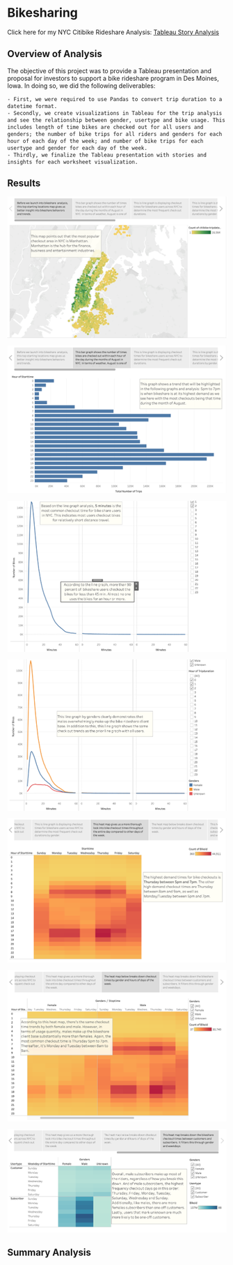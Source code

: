# Bikesharing

Click here for my NYC Citibike Rideshare Analysis: [Tableau Story Analysis](https://public.tableau.com/app/profile/josh.zaragoza/viz/NYCCitibikeAnalysis_16416638545800/NYCCitibikeAnalysis)

## Overview of Analysis

The objective of this project was to provide a Tableau presentation and proposal for investors to support a bike rideshare program in Des Moines, Iowa. In doing so, we did the following deliverables:

    - First, we were required to use Pandas to convert trip duration to a datetime format. 
    - Secondly, we create visualizations in Tableau for the trip analysis and see the relationship between gender, usertype and bike usage. This includes length of time bikes are checked out for all users and genders; the number of bike trips for all riders and genders for each hour of each day of the week; and number of bike trips for each usertype and gender for each day of the week.
    - Thirdly, we finalize the Tableau presentation with stories and insights for each worksheet visualization.  

## Results

![Top Starting Locations](https://github.com/jzaragoza21/bikesharing/blob/main/Resources/Top_starting_locations.PNG)

![August_Peak_Hours](https://github.com/jzaragoza21/bikesharing/blob/main/Resources/August_peak_hours.PNG)

![Checkout_Times_Users](https://github.com/jzaragoza21/bikesharing/blob/main/Resources/Checkout_times_users.PNG)

![Checkout_Times_Genders](https://github.com/jzaragoza21/bikesharing/blob/main/Resources/Checkout_times_genders.PNG)

![Trips_byWeekday_EachHour](https://github.com/jzaragoza21/bikesharing/blob/main/Resources/Trips_Hour_Weekday.PNG)

![Trips_by_Gender](https://github.com/jzaragoza21/bikesharing/blob/main/Resources/Trips_by_gender.PNG)

![Trips_by_Weekday_Gender](https://github.com/jzaragoza21/bikesharing/blob/main/Resources/Trips_by_Weekday_Gender.PNG)



## Summary Analysis

